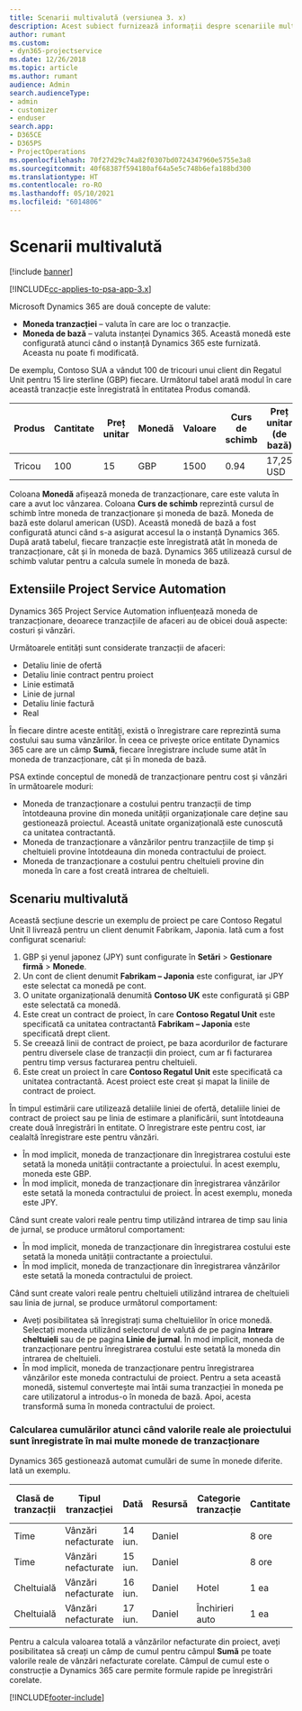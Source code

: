 ```yaml
---
title: Scenarii multivalută (versiunea 3. x)
description: Acest subiect furnizează informații despre scenariile multivalută.
author: rumant
ms.custom:
- dyn365-projectservice
ms.date: 12/26/2018
ms.topic: article
ms.author: rumant
audience: Admin
search.audienceType:
- admin
- customizer
- enduser
search.app:
- D365CE
- D365PS
- ProjectOperations
ms.openlocfilehash: 70f27d29c74a82f0307bd0724347960e5755e3a8
ms.sourcegitcommit: 40f68387f594180af64a5e5c748b6efa188bd300
ms.translationtype: HT
ms.contentlocale: ro-RO
ms.lasthandoff: 05/10/2021
ms.locfileid: "6014806"
---
```

# <a name="multiple-currency-scenarios"></a>Scenarii multivalută

[!include [banner](../includes/psa-now-project-operations.md)]

[!INCLUDE[cc-applies-to-psa-app-3.x](../includes/cc-applies-to-psa-app-3x.md)]

Microsoft Dynamics 365 are două concepte de valute:

- **Moneda tranzacției** – valuta în care are loc o tranzacție. 
- **Moneda de bază** – valuta instanței Dynamics 365. Această monedă este configurată atunci când o instanță Dynamics 365 este furnizată. Aceasta nu poate fi modificată.

De exemplu, Contoso SUA a vândut 100 de tricouri unui client din Regatul Unit pentru 15 lire sterline (GBP) fiecare. Următorul tabel arată modul în care această tranzacție este înregistrată în entitatea Produs comandă.

| Produs | Cantitate | Preț unitar | Monedă | Valoare | Curs de schimb | Preț unitar (de bază)| Volum (de bază)|
|---------|----------|----------------|----------|--------|---------------|----------------------|--------------|
| Tricou | 100      | 15             | GBP      | 1500   | 0.94          | 17,25 USD               | 1.725 USD       |

Coloana **Monedă** afișează moneda de tranzacționare, care este valuta în care a avut loc vânzarea. Coloana **Curs de schimb** reprezintă cursul de schimb între moneda de tranzacționare și moneda de bază. Moneda de bază este dolarul american (USD). Această monedă de bază a fost configurată atunci când s-a asigurat accesul la o instanță Dynamics 365.
După arată tabelul, fiecare tranzacție este înregistrată atât în moneda de tranzacționare, cât și în moneda de bază. Dynamics 365 utilizează cursul de schimb valutar pentru a calcula sumele în moneda de bază.

## <a name="project-service-automation-extensions"></a>Extensiile Project Service Automation

Dynamics 365 Project Service Automation influențează moneda de tranzacționare, deoarece tranzacțiile de afaceri au de obicei două aspecte: costuri și vânzări.

Următoarele entități sunt considerate tranzacții de afaceri:

- Detaliu linie de ofertă
- Detaliu linie contract pentru proiect
- Linie estimată
- Linie de jurnal
- Detaliu linie factură
- Real

În fiecare dintre aceste entități, există o înregistrare care reprezintă suma costului sau suma vânzărilor. În ceea ce privește orice entitate Dynamics 365 care are un câmp **Sumă**, fiecare înregistrare include sume atât în moneda de tranzacționare, cât și în moneda de bază. 

PSA extinde conceptul de monedă de tranzacționare pentru cost și vânzări în următoarele moduri:

- Moneda de tranzacționare a costului pentru tranzacții de timp întotdeauna provine din moneda unității organizaționale care deține sau gestionează proiectul. Această unitate organizațională este cunoscută ca unitatea contractantă.
- Moneda de tranzacționare a vânzărilor pentru tranzacțiile de timp și cheltuieli provine întotdeauna din moneda contractului de proiect.
- Moneda de tranzacționare a costului pentru cheltuieli provine din moneda în care a fost creată intrarea de cheltuieli.

## <a name="multiple-currency-scenario"></a>Scenariu multivalută

Această secțiune descrie un exemplu de proiect pe care Contoso Regatul Unit îl livrează pentru un client denumit Fabrikam, Japonia. Iată cum a fost configurat scenariul:

1. GBP și yenul japonez (JPY) sunt configurate în **Setări** \> **Gestionare firmă** \> **Monede**. 
2. Un cont de client denumit **Fabrikam – Japonia** este configurat, iar JPY este selectat ca monedă pe cont.
3. O unitate organizațională denumită **Contoso UK** este configurată și GBP este selectată ca monedă.
4. Este creat un contract de proiect, în care **Contoso Regatul Unit** este specificată ca unitatea contractantă **Fabrikam – Japonia** este specificată drept client.
5. Se creează linii de contract de proiect, pe baza acordurilor de facturare pentru diversele clase de tranzacții din proiect, cum ar fi facturarea pentru timp versus facturarea pentru cheltuieli.
6. Este creat un proiect în care **Contoso Regatul Unit** este specificată ca unitatea contractantă. Acest proiect este creat și mapat la liniile de contract de proiect.


În timpul estimării care utilizează detaliile liniei de ofertă, detaliile liniei de contract de proiect sau pe linia de estimare a planificării, sunt întotdeauna create două înregistrări în entitate. O înregistrare este pentru cost, iar cealaltă înregistrare este pentru vânzări.

- În mod implicit, moneda de tranzacționare din înregistrarea costului este setată la moneda unității contractante a proiectului. În acest exemplu, moneda este GBP.
- În mod implicit, moneda de tranzacționare din înregistrarea vânzărilor este setată la moneda contractului de proiect. În acest exemplu, moneda este JPY.

Când sunt create valori reale pentru timp utilizând intrarea de timp sau linia de jurnal, se produce următorul comportament:

- În mod implicit, moneda de tranzacționare din înregistrarea costului este setată la moneda unității contractante a proiectului.
- În mod implicit, moneda de tranzacționare din înregistrarea vânzărilor este setată la moneda contractului de proiect.

Când sunt create valori reale pentru cheltuieli utilizând intrarea de cheltuieli sau linia de jurnal, se produce următorul comportament:

- Aveți posibilitatea să înregistrați suma cheltuielilor în orice monedă. Selectați moneda utilizând selectorul de valută de pe pagina **Intrare cheltuieli** sau de pe pagina **Linie de jurnal**. În mod implicit, moneda de tranzacționare pentru înregistrarea costului este setată la moneda din intrarea de cheltuieli. 
- În mod implicit, moneda de tranzacționare pentru înregistrarea vânzărilor este moneda contractului de proiect. Pentru a seta această monedă, sistemul convertește mai întâi suma tranzacției în moneda pe care utilizatorul a introdus-o în moneda de bază. Apoi, acesta transformă suma în moneda contractului de proiect. 

### <a name="computing-roll-ups-when-project-actuals-are-recorded-in-multiple-transaction-currencies"></a>Calcularea cumulărilor atunci când valorile reale ale proiectului sunt înregistrate în mai multe monede de tranzacționare

Dynamics 365 gestionează automat cumulări de sume în monede diferite. Iată un exemplu.

| Clasă de tranzacții | Tipul tranzacției| Dată   | Resursă | Categorie tranzacție | Cantitate | Preț unitar | Valoare      | Curs de schimb | Volum în moneda de bază |
|-------------------|------------------|--------|----------|----------------------|----------|--------------|-------------|---------------|----------------|
| Time              | Vânzări nefacturate   | 14 iun. | Daniel  |                      | 8 ore    | 20.000 JPY    | 160.000 JPY | 123           | 1.300,81 USD    |
| Time              | Vânzări nefacturate   | 15 iun. | Daniel  |                      | 8 ore    | 20.000 JPY    | 160.000 JPY | 123           | 1.300,81 USD    |
| Cheltuială           | Vânzări nefacturate   | 16 iun. | Daniel  | Hotel                | 1 ea     | 250 EUR      | 250 EUR     | 0.94          | 265,95 USD     |
| Cheltuială           | Vânzări nefacturate   | 17 iun. | Daniel  | Închirieri auto           | 1 ea     | 150 EUR      | 150 EUR     | 0.94          | 159,57 USD     |

Pentru a calcula valoarea totală a vânzărilor nefacturate din proiect, aveți posibilitatea să creați un câmp de cumul pentru câmpul **Sumă** pe toate valorile reale de vânzări nefacturate corelate. Câmpul de cumul este o construcție a Dynamics 365 care permite formule rapide pe înregistrări corelate.


[!INCLUDE[footer-include](../includes/footer-banner.md)]